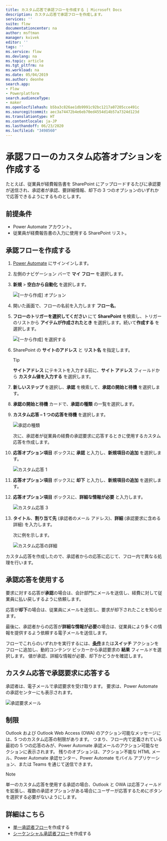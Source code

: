 ```yaml
---
title: カスタム応答で承認フローを作成する | Microsoft Docs
description: カスタム応答で承認フローを作成します。
services: ''
suite: flow
documentationcenter: na
author: msftman
manager: kvivek
editor: ''
tags: ''
ms.service: flow
ms.devlang: na
ms.topic: article
ms.tgt_pltfrm: na
ms.workload: na
ms.date: 05/04/2019
ms.author: deonhe
search.app:
- Flow
- Powerplatform
search.audienceType:
- maker
ms.openlocfilehash: b5ba3c826ae1db9991c92bc1217a07205cce491c
ms.sourcegitcommit: aec3a74472b4e6eb70ed4554d14b57a7324d123d
ms.translationtype: HT
ms.contentlocale: ja-JP
ms.lasthandoff: 06/23/2020
ms.locfileid: "3498560"
---
```

# <a name="create-custom-response-options-for-approval-flows"></a>承認フローのカスタム応答オプションを作成する


たとえば、従業員が経費報告書を SharePoint にアップロードするたびに承認要が送信され、承認者が承認、要詳細情報、却下の 3 つのオプションのいずれかで応答できるようにするものとします。


## <a name="prerequisites"></a>前提条件

- Power Automate アカウント。
- 従業員が経費報告書の入力に使用する SharePoint リスト。

## <a name="create-approval-flow"></a>承認フローを作成する
1. [Power Automate](https://flow.microsoft.com) にサインインします。
1. 左側のナビゲーション バーで **マイ フロー** を選択します。
1. **新規**  > **空白から自動化** を選択します。

    ![[一から作成] オプション](media/create-approval-response-options/create-approval-response-options.png)

1. 開いた画面で、フローの名前を入力します **フロー名**。 
  
1. **フローのトリガーを選択してください** にて **SharePoint** を検索し、トリガーのリストから **アイテムが作成されたとき** を選択します。続いて**作成する** を選択します。

   ![[一から作成] を選択する](media/create-approval-response-options/create-from-blank.png)

1. SharePoint の **サイトのアドレス** と **リスト名** を指定します。 

   >[!TIP]
   >**サイトアドレス** にテキストを入力する前に、**サイト アドレス** フィールドから **カスタム値を入力する** を選択します。

1. **新しいステップ** を選択し、**承認** を検索して、**承認の開始と待機** を選択します。

1. **承認の開始と待機** カードで、**承認の種類** の一覧を選択します。

1. **カスタム応答 – 1 つの応答を待機** を選択します。

    ![承認の種類](media/create-approval-response-options/select-approval-type.png)

    次に、承認者が従業員の経費の承認要求に応答するときに使用するカスタム応答を作成します。


1. **応答オプション項目** ボックスに **承認** と入力し、**新規項目の追加** を選択します。 

    ![カスタム応答 1](media/create-approval-response-options/enter-response-1.png)

1. **応答オプション項目** ボックスに **却下** と入力し、**新規項目の追加** を選択します。

1. **応答オプション項目** ボックスに、**詳細な情報が必要** と入力します。

    ![カスタム応答 3](media/create-approval-response-options/enter-response-3.png)   
    

1. **タイトル**、**割り当て先** (承認者のメール アドレス)、**詳細** (承認要求に含める詳細) を入力します。

    次に例を示します。

    ![カスタム応答の詳細](media/create-approval-response-options/enter-title-assigned-to-details.png)


カスタム応答を作成したので、承認者からの応答に応じて、フロー内で異なる処理を行います。


## <a name="use-approval-responses"></a>承認応答を使用する 

要求に対する応答が**承認**の場合は、会計部門にメールを送信し、経費に対して従業員に払い戻しするように依頼します。 

応答が**却下**の場合は、従業員にメールを送信し、要求が却下されたことを知らせます。

最後に、承認者からの応答が**詳細な情報が必要**の場合は、従業員により多くの情報を提供するよう依頼する電子メールを送信します。

フローでこれらのいずれかを実行するには、[**条件**](add-condition.md)または**スイッチ** アクションをフローに追加し、動的コンテンツ ピッカーから承認要求の **結果** フィールドを選択します。 値が承認、詳細な情報が必要、却下かどうかを確認します。

## <a name="respond-to-approval-requests-with-a-custom-response"></a>カスタム応答で承認要求に応答する

承認者は、電子メールで承認要求を受け取ります。 要求は、Power Automate の承認センターにも表示されます。 

![承認要求メール](media/create-approval-response-options/approval-request-email.png)

## <a name="limitations"></a>制限

Outlook および Outlook Web Access (OWA) のアクション可能なメッセージには、5 つのカスタム応答の制限があります。 つまり、フロー内で定義されている最初の 5 つの応答のみが、Power Automate 承認メールのアクション可能なセクションに表示されます。 残りのオプションは、アクション不能な HTML メール、Power Automate 承認センター、Power Automate モバイル アプリケーション、または Teams を通じて送信できます。

>[!NOTE]
>単一のカスタム応答を使用する承認の場合、Outlook と OWA は応答フィールドを拡張し、複数の承認オプションがある場合にユーザーが応答するためにボタンを選択する必要がないようにします。

## <a name="learn-more"></a>詳細はこちら
- [単一承認者フロー](modern-approvals.md)を作成する
- [シーケンシャル承認者フロー](sequential-modern-approvals.md)を作成する
